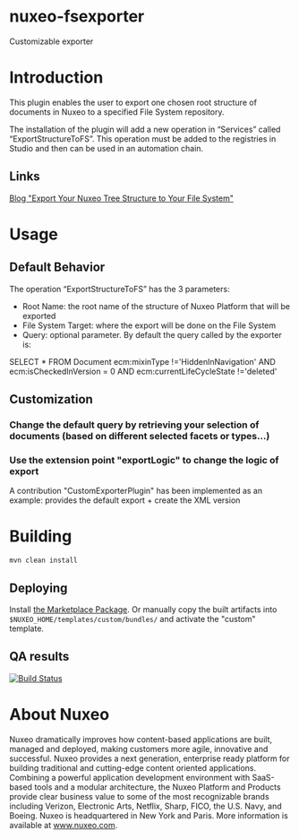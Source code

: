 nuxeo-fsexporter
================

Customizable exporter
# Introduction
This plugin enables the user to export one chosen root structure of documents in Nuxeo to a specified File System repository.

The installation of the plugin will add a new operation in “Services” called “ExportStructureToFS”. This operation must be added to the registries in Studio and then can be used in an automation chain.

## Links
[Blog "Export Your Nuxeo Tree Structure to Your File System"](http://www.nuxeo.com/blog/development/2014/05/export-root-structure-documents-nuxeo-file-system-repository/)

# Usage
## Default Behavior
The operation “ExportStructureToFS” has the 3 parameters:
- Root Name: the root name of the structure of Nuxeo Platform that will be exported
- File System Target: where the export will be done on the File System
- Query: optional parameter. By default the query called by the exporter is:

SELECT * FROM Document ecm:mixinType !='HiddenInNavigation' AND ecm:isCheckedInVersion = 0 AND ecm:currentLifeCycleState !='deleted'


## Customization
### Change the default query by retrieving your selection of documents (based on different selected facets or types...)
### Use the extension point "exportLogic" to change the logic of export
A contribution "CustomExporterPlugin" has been implemented as an example: provides the default export + create the XML version

# Building

    mvn clean install

## Deploying

Install [the Marketplace Package](https://connect.nuxeo.com/nuxeo/site/marketplace/package/fs-exporter).
Or manually copy the built artifacts into `$NUXEO_HOME/templates/custom/bundles/` and activate the "custom" template.

## QA results

[![Build Status](https://qa.nuxeo.org/jenkins/buildStatus/icon?job=addons_nuxeo-fsexporter-master)](https://qa.nuxeo.org/jenkins/job/addons_nuxeo-fsexporter-master/)

# About Nuxeo

Nuxeo dramatically improves how content-based applications are built, managed and deployed, making customers more agile, innovative and successful. Nuxeo provides a next generation, enterprise ready platform for building traditional and cutting-edge content oriented applications. Combining a powerful application development environment with SaaS-based tools and a modular architecture, the Nuxeo Platform and Products provide clear business value to some of the most recognizable brands including Verizon, Electronic Arts, Netflix, Sharp, FICO, the U.S. Navy, and Boeing. Nuxeo is headquartered in New York and Paris. More information is available at www.nuxeo.com.
